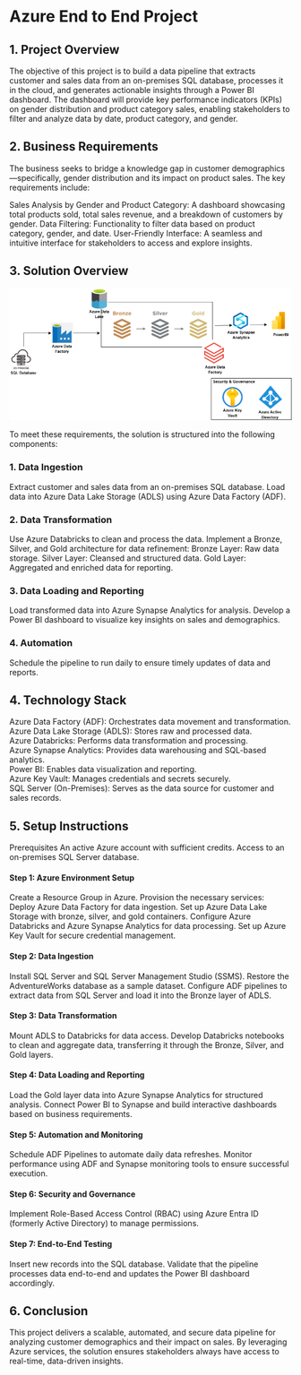 # Azure End to End Project

## 1. Project Overview

The objective of this project is to build a data pipeline that extracts customer and sales data from an on-premises SQL database, processes it in the cloud, and generates actionable insights through a Power BI dashboard. The dashboard will provide key performance indicators (KPIs) on gender distribution and product category sales, enabling stakeholders to filter and analyze data by date, product category, and gender.

## 2. Business Requirements
The business seeks to bridge a knowledge gap in customer demographics—specifically, gender distribution and its impact on product sales. The key requirements include:

Sales Analysis by Gender and Product Category: A dashboard showcasing total products sold, total sales revenue, and a breakdown of customers by gender.
Data Filtering: Functionality to filter data based on product category, gender, and date.
User-Friendly Interface: A seamless and intuitive interface for stakeholders to access and explore insights.

## 3. Solution Overview
![Data Flow](images\dataflow.png)

To meet these requirements, the solution is structured into the following components:

### 1. Data Ingestion
Extract customer and sales data from an on-premises SQL database.
Load data into Azure Data Lake Storage (ADLS) using Azure Data Factory (ADF).
### 2. Data Transformation
Use Azure Databricks to clean and process the data.
Implement a Bronze, Silver, and Gold architecture for data refinement:
Bronze Layer: Raw data storage.
Silver Layer: Cleansed and structured data.
Gold Layer: Aggregated and enriched data for reporting.
### 3. Data Loading and Reporting
Load transformed data into Azure Synapse Analytics for analysis.
Develop a Power BI dashboard to visualize key insights on sales and demographics.
### 4. Automation
Schedule the pipeline to run daily to ensure timely updates of data and reports.
## 4. Technology Stack
Azure Data Factory (ADF): Orchestrates data movement and transformation.  
Azure Data Lake Storage (ADLS): Stores raw and processed data.  
Azure Databricks: Performs data transformation and processing.  
Azure Synapse Analytics: Provides data warehousing and SQL-based analytics.  
Power BI: Enables data visualization and reporting.  
Azure Key Vault: Manages credentials and secrets securely.  
SQL Server (On-Premises): Serves as the data source for customer and sales records.

## 5. Setup Instructions
Prerequisites
An active Azure account with sufficient credits.
Access to an on-premises SQL Server database.
#### Step 1: Azure Environment Setup
Create a Resource Group in Azure.
Provision the necessary services:
Deploy Azure Data Factory for data ingestion.
Set up Azure Data Lake Storage with bronze, silver, and gold containers.
Configure Azure Databricks and Azure Synapse Analytics for data processing.
Set up Azure Key Vault for secure credential management.
#### Step 2: Data Ingestion
Install SQL Server and SQL Server Management Studio (SSMS).
Restore the AdventureWorks database as a sample dataset.
Configure ADF pipelines to extract data from SQL Server and load it into the Bronze layer of ADLS.
#### Step 3: Data Transformation
Mount ADLS to Databricks for data access.
Develop Databricks notebooks to clean and aggregate data, transferring it through the Bronze, Silver, and Gold layers.
#### Step 4: Data Loading and Reporting
Load the Gold layer data into Azure Synapse Analytics for structured analysis.
Connect Power BI to Synapse and build interactive dashboards based on business requirements.
#### Step 5: Automation and Monitoring
Schedule ADF Pipelines to automate daily data refreshes.
Monitor performance using ADF and Synapse monitoring tools to ensure successful execution.
#### Step 6: Security and Governance
Implement Role-Based Access Control (RBAC) using Azure Entra ID (formerly Active Directory) to manage permissions.
#### Step 7: End-to-End Testing
Insert new records into the SQL database.
Validate that the pipeline processes data end-to-end and updates the Power BI dashboard accordingly.

## 6. Conclusion
This project delivers a scalable, automated, and secure data pipeline for analyzing customer demographics and their impact on sales. By leveraging Azure services, the solution ensures stakeholders always have access to real-time, data-driven insights.

